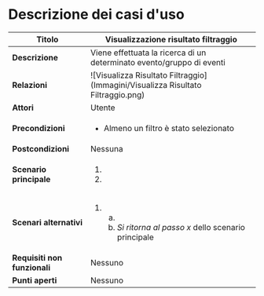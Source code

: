 Descrizione dei casi d'uso
===

Titolo | Visualizzazione risultato filtraggio
--- | ---
**Descrizione** | Viene effettuata la ricerca di un determinato evento/gruppo di eventi
**Relazioni** | ![Visualizza Risultato Filtraggio](Immagini/Visualizza Risultato Filtraggio.png)
**Attori** | Utente
**Precondizioni** | <ul><li>Almeno un filtro è stato selezionato</li></ul>
**Postcondizioni** | Nessuna
**Scenario principale** | <ol><li></li> <li></li></ol>
**Scenari alternativi** | <ol start="1"><li><ol type="a"><li></li> <li>*Si ritorna al passo x* dello scenario principale</li></ol></li></ol>
**Requisiti non funzionali** | Nessuno
**Punti aperti** | Nessuno

